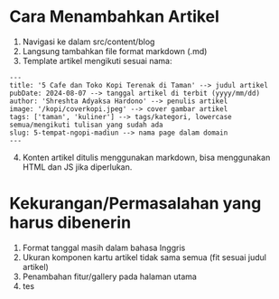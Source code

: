 # Cara Menambahkan Artikel
1. Navigasi ke dalam src/content/blog
2. Langsung tambahkan file format markdown (.md)
3. Template artikel mengikuti sesuai nama:
``` 
---
title: '5 Cafe dan Toko Kopi Terenak di Taman' --> judul artikel
pubDate: 2024-08-07 --> tanggal artikel di terbit (yyyy/mm/dd)
author: 'Shreshta Adyaksa Hardono' --> penulis artikel
image: '/kopi/coverkopi.jpeg' --> cover gambar artikel
tags: ['taman', 'kuliner'] --> tags/kategori, lowercase semua/mengikuti tulisan yang sudah ada
slug: 5-tempat-ngopi-madiun --> nama page dalam domain
---
```
4. Konten artikel ditulis menggunakan markdown, bisa menggunakan HTML dan JS jika diperlukan.

# Kekurangan/Permasalahan yang harus dibenerin
1. Format tanggal masih dalam bahasa Inggris
2. Ukuran komponen kartu artikel tidak sama semua (fit sesuai judul artikel)
3. Penambahan fitur/gallery pada halaman utama
4. tes
